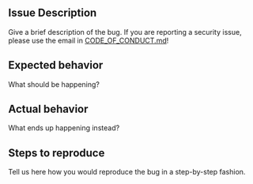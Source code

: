 ## Issue Description
Give a brief description of the bug. If you are reporting a security issue, please use the email in [CODE_OF_CONDUCT.md](https://github.com/NGSNetwork/autobots/blob/master/CODE_OF_CONDUCT.md)!

## Expected behavior
What should be happening?

## Actual behavior
What ends up happening instead?

## Steps to reproduce
Tell us here how you would reproduce the bug in a step-by-step fashion.
